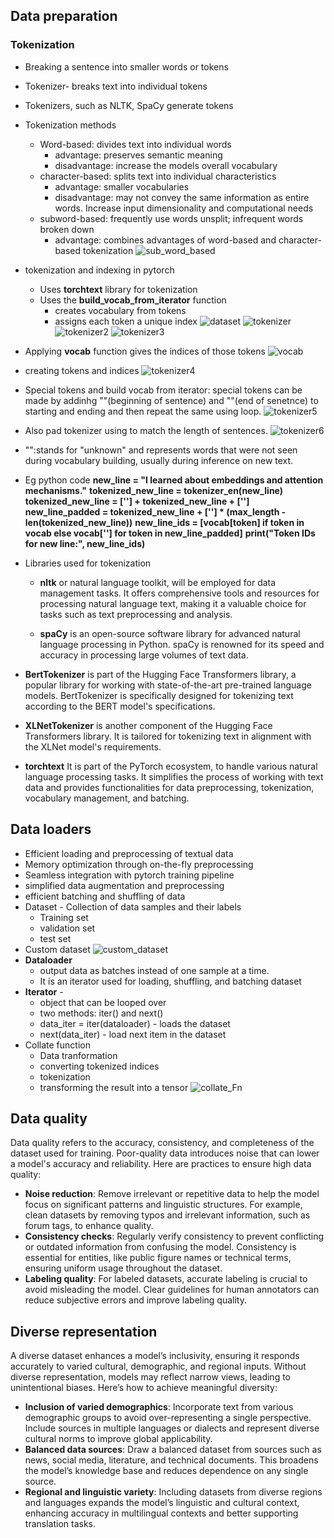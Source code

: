## Data preparation

### Tokenization
- Breaking a sentence into smaller words or tokens
- Tokenizer- breaks text into individual tokens
- Tokenizers, such as NLTK, SpaCy generate tokens
- Tokenization methods
  - Word-based: divides text into individual words
    - advantage: preserves semantic meaning
    - disadvantage: increase the models overall vocabulary
  - character-based: splits text into individual characteristics
    - advantage: smaller vocabularies
    - disadvantage: may not convey the same information as entire words. Increase input dimensionality and computational needs 
  - subword-based: frequently use words unsplit; infrequent words broken down
    - advantage: combines advantages of word-based and character-based tokenization
    ![sub_word_based](https://github.com/user-attachments/assets/39e78d93-6792-48e1-abf5-a48d3cc76c4a)
- tokenization and indexing in pytorch
  - Uses **torchtext** library for tokenization
  - Uses the **build_vocab_from_iterator** function
    - creates vocabulary from tokens
    - assigns each token a unique index
![dataset](https://github.com/user-attachments/assets/ada7f1a5-95de-4e94-9800-923c133cd4ef)
![tokenizer](https://github.com/user-attachments/assets/07dd1ff5-7265-4b9e-ab61-4ebeca1755b2)
![tokenizer2](https://github.com/user-attachments/assets/fa13c51c-3ede-4e23-a8c6-8a1246ebaebe)
![tokenizer3](https://github.com/user-attachments/assets/15f971dc-b8a6-42de-bfb0-7449ee411bd0)
- Applying **vocab** function gives the indices of those tokens
![vocab](https://github.com/user-attachments/assets/387c4a33-4b99-45a8-82c2-45c7b7f94841)
- creating tokens and indices
  ![tokenizer4](https://github.com/user-attachments/assets/4a25a850-7018-431e-9656-b5322fa9edac)
- Special tokens and build vocab from iterator: special tokens can be made by addinhg "**<bos>**"(beginning of sentence) and "**<eos>**"(end of senetnce) to starting and ending and then repeat the same using loop. 
![tokenizer5](https://github.com/user-attachments/assets/e847a1fa-4cc9-4e3e-a40b-37c8cb736c5d)
- Also pad tokenizer using **<pad>** to match the length of sentences. 
![tokenizer6](https://github.com/user-attachments/assets/43426bee-3851-40f1-9d2d-6bfc5c63f6f2)
- "**<unk>**":stands for "unknown" and represents words that were not seen during vocabulary building, usually during inference on new text.
- Eg python code
  **new_line = "I learned about embeddings and attention mechanisms."**
  **tokenized_new_line = tokenizer_en(new_line)**
  **tokenized_new_line = ['<bos>'] + tokenized_new_line + ['<eos>']**
  **new_line_padded = tokenized_new_line + ['<pad>'] * (max_length -len(tokenized_new_line))**
  **new_line_ids = [vocab[token] if token in vocab else vocab['<unk>'] for token in new_line_padded]**
  **print("Token IDs for new line:", new_line_ids)**

  
- Libraries used for tokenization
  - **nltk** or natural language toolkit, will be employed for data management tasks. It offers comprehensive tools and resources for processing natural language text, making it a valuable choice for tasks such as text preprocessing and analysis.

  - **spaCy** is an open-source software library for advanced natural language processing in Python. spaCy is renowned for its speed and accuracy in processing large volumes of text data.

 - **BertTokenizer** is part of the Hugging Face Transformers library, a popular library for working with state-of-the-art pre-trained language models. BertTokenizer is specifically designed for tokenizing text according to the BERT model's specifications.

 - **XLNetTokenizer** is another component of the Hugging Face Transformers library. It is tailored for tokenizing text in alignment with the XLNet model's requirements.

 - **torchtext** It is part of the PyTorch ecosystem, to handle various natural language processing tasks. It simplifies the process of working with text data and provides functionalities for data preprocessing, tokenization, vocabulary management, and batching.


## Data loaders
- Efficient loading and preprocessing of textual data
- Memory optimization through on-the-fly preprocessing
- Seamless integration with pytorch training pipeline
- simplified data augmentation and preprocessing
- efficient batching and shuffling of data
- Dataset - Collection of data samples and their labels
  - Training set
  - validation set
  - test set
- Custom dataset
![custom_dataset](https://github.com/user-attachments/assets/bf5caaa9-42f3-40fa-9bbc-3031deddc0e4)
- **Dataloader**
  - output data as batches instead of one sample at a time.
  - It is an iterator used for loading, shuffling, and batching dataset
- **Iterator** -
  - object that can be looped over
  - two methods: iter() and next()
  - data_iter = iter(dataloader) - loads the dataset
  - next(data_iter) - load next item in the dataset
- Collate function
  - Data tranformation
  - converting tokenized indices
  - tokenization
  - transforming the result into a tensor
    ![collate_Fn](https://github.com/user-attachments/assets/98dcb312-813c-4570-a8ed-ac53792e9d00)


## Data quality
Data quality refers to the accuracy, consistency, and completeness of the dataset used for training. Poor-quality data introduces noise that can lower a model's accuracy and reliability. 
Here are practices to ensure high data quality:

- **Noise reduction**: Remove irrelevant or repetitive data to help the model focus on significant patterns and linguistic structures. For example, clean datasets by removing typos and irrelevant information, such as forum tags, to enhance quality.
- **Consistency checks**: Regularly verify consistency to prevent conflicting or outdated information from confusing the model. Consistency is essential for entities, like public figure names or technical terms, ensuring uniform usage throughout the dataset.
- **Labeling quality**: For labeled datasets, accurate labeling is crucial to avoid misleading the model. Clear guidelines for human annotators can reduce subjective errors and improve labeling quality.

## Diverse representation
A diverse dataset enhances a model’s inclusivity, ensuring it responds accurately to varied cultural, demographic, and regional inputs. Without diverse representation, models may reflect narrow views, leading to unintentional biases. 
Here’s how to achieve meaningful diversity:
- **Inclusion of varied demographics**: Incorporate text from various demographic groups to avoid over-representing a single perspective. Include sources in multiple languages or dialects and represent diverse cultural norms to improve global applicability.
- **Balanced data sources**: Draw a balanced dataset from sources such as news, social media, literature, and technical documents. This broadens the model’s knowledge base and reduces dependence on any single source.
- **Regional and linguistic variety**: Including datasets from diverse regions and languages expands the model’s linguistic and cultural context, enhancing accuracy in multilingual contexts and better supporting translation tasks.


























